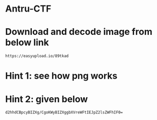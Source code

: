 # Antru-CTF


# Download and decode image from below link

```
https://easyupload.io/89tkad

```


# Hint 1: see how png works

# Hint 2: given below

```
d2hhdCBpcyBIZXg/CgoKWyBIZXggbXVreWFtIEJpZ2lsZWFhIF0=

```
